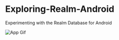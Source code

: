 # Exploring-Realm-Android
Experimenting with the Realm Database for Android


![App Gif](https://giphy.com/gifs/android-database-realm-3o7WIGfX4FgFyUdpv2)

